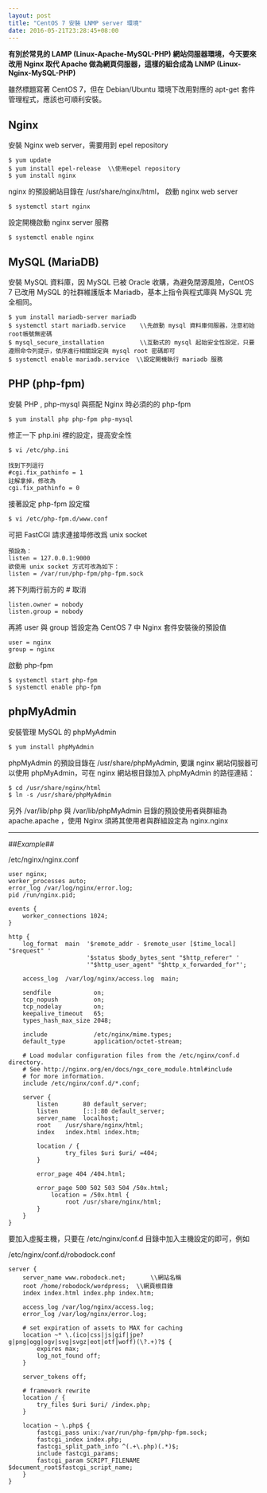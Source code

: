 ```yaml
---
layout: post
title: "CentOS 7 安裝 LNMP server 環境"
date: 2016-05-21T23:28:45+08:00
---
```


**有別於常見的 LAMP (Linux-Apache-MySQL-PHP) 網站伺服器環境，今天要來改用 Nginx 取代 Apache 做為網頁伺服器，這樣的組合成為 LNMP (Linux-Nginx-MySQL-PHP)**

雖然標題寫著 CentOS 7，但在 Debian/Ubuntu 環境下改用對應的 apt-get 套件管理程式，應該也可順利安裝。

## Nginx ##

安裝 Nginx web server，需要用到 epel repository

	$ yum update
	$ yum install epel-release	\\使用epel repository
	$ yum install nginx

nginx 的預設網站目錄在 /usr/share/nginx/html，
啟動 nginx web server

	$ systemctl start nginx

設定開機啟動 nginx server 服務

	$ systemctl enable nginx

## MySQL (MariaDB) ##

安裝 MySQL 資料庫，因 MySQL 已被 Oracle 收購，為避免閉源風險，CentOS 7 已改用 MySQL 的社群維護版本 Mariadb，基本上指令與程式庫與 MySQL 完全相同。

	$ yum install mariadb-server mariadb
	$ systemctl start mariadb.service    \\先啟動 mysql 資料庫伺服器，注意初始root帳號無密碼
    $ mysql_secure_installation          \\互動式的 mysql 起始安全性設定，只要遵照命令列提示，依序進行相關設定與 mysql root 密碼即可
	$ systemctl enable mariadb.service	\\設定開機執行 mariadb 服務


## PHP (php-fpm)

安裝 PHP , php-mysql 與搭配 Nginx 時必須的的 php-fpm

	$ yum install php php-fpm php-mysql

修正一下 php.ini 裡的設定，提高安全性

	$ vi /etc/php.ini
	
	找到下列這行 
	#cgi.fix_pathinfo = 1
	註解拿掉，修改為
	cgi.fix_pathinfo = 0

接著設定 php-fpm 設定檔
	
	$ vi /etc/php-fpm.d/www.conf
	
可把 FastCGI 請求連接埠修改爲 unix socket

	預設為：
	listen = 127.0.0.1:9000
	欲使用 unix socket 方式可改為如下：
	listen = /var/run/php-fpm/php-fpm.sock

將下列兩行前方的 # 取消

	listen.owner = nobody
	listen.group = nobody
 
再將 user 與 group 皆設定為 CentOS 7 中 Nginx 套件安裝後的預設值

	user = nginx
	group = nginx

啟動 php-fpm

	$ systemctl start php-fpm
	$ systemctl enable php-fpm

## phpMyAdmin ##

安裝管理 MySQL 的 phpMyAdmin

	$ yum install phpMyAdmin

phpMyAdmin 的預設目錄在 /usr/share/phpMyAdmin, 要讓 nginx 網站伺服器可以使用 phpMyAdmin，可在 nginx 網站根目錄加入 phpMyAdmin 的路徑連結：

	$ cd /usr/share/nginx/html
	$ ln -s /usr/share/phpMyAdmin

另外 /var/lib/php 與 /var/lib/phpMyAdmin 目錄的預設使用者與群組為 apache.apache ，使用 Nginx 須將其使用者與群組設定為 nginx.nginx

---

##*Example*##

/etc/nginx/nginx.conf

```
user nginx;
worker_processes auto;
error_log /var/log/nginx/error.log;
pid /run/nginx.pid;

events {
    worker_connections 1024;
}

http {
    log_format  main  '$remote_addr - $remote_user [$time_local] "$request" '
                      '$status $body_bytes_sent "$http_referer" '
                      '"$http_user_agent" "$http_x_forwarded_for"';

    access_log  /var/log/nginx/access.log  main;

    sendfile            on;
    tcp_nopush          on;
    tcp_nodelay         on;
    keepalive_timeout   65;
    types_hash_max_size 2048;

    include             /etc/nginx/mime.types;
    default_type        application/octet-stream;

    # Load modular configuration files from the /etc/nginx/conf.d directory.
    # See http://nginx.org/en/docs/ngx_core_module.html#include
    # for more information.
    include /etc/nginx/conf.d/*.conf;

    server {
        listen       80 default_server;
        listen       [::]:80 default_server;
        server_name  localhost;
        root    /usr/share/nginx/html;
        index   index.html index.htm;

        location / {
                try_files $uri $uri/ =404;
        }

        error_page 404 /404.html;

        error_page 500 502 503 504 /50x.html;
            location = /50x.html {
                root /usr/share/nginx/html;
        }
    }
}
```

要加入虛擬主機，只要在 /etc/nginx/conf.d 目錄中加入主機設定的即可，例如

/etc/nginx/conf.d/robodock.conf

```
server {
    server_name www.robodock.net;		\\網站名稱
    root /home/robodock/wordpress;	\\網頁根目錄
    index index.html index.php index.htm;

    access_log /var/log/nginx/access.log;
    error_log /var/log/nginx/error.log;

    # set expiration of assets to MAX for caching
    location ~* \.(ico|css|js|gif|jpe?g|png|ogg|ogv|svg|svgz|eot|otf|woff)(\?.+)?$ {
        expires max;
        log_not_found off;
    }

    server_tokens off;

    # framework rewrite
    location / {
        try_files $uri $uri/ /index.php;
    }

    location ~ \.php$ {
        fastcgi_pass unix:/var/run/php-fpm/php-fpm.sock;
        fastcgi_index index.php;
        fastcgi_split_path_info ^(.+\.php)(.*)$;
        include fastcgi_params;
        fastcgi_param SCRIPT_FILENAME $document_root$fastcgi_script_name;
    }
}
```